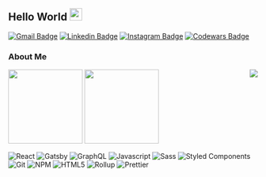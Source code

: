 ## Hello World <img src="https://media.giphy.com/media/hvRJCLFzcasrR4ia7z/giphy.gif" width="25px">

[![Gmail Badge](https://img.shields.io/badge/Gmail-be5542?style=flat-square&logo=gmail&logoColor=white)](mailto:richard.taylor.dawson@gmail.com)
[![Linkedin Badge](https://img.shields.io/badge/-LinkedIn-0e76a8?style=flat-square&logo=Linkedin&logoColor=white)](https://www.linkedin.com/in/richard-dawson-482927123/)
[![Instagram Badge](https://img.shields.io/badge/-Instagram-e4405f?style=flat-square&logo=Instagram&logoColor=white)](https://instagram.com/rtdaws003/)
[![Codewars Badge](https://img.shields.io/badge/-Codewars-ae4b35?style=flat-square&logo=Codewars&logoColor=white)](https://www.codewars.com/users/richardtaylordawson)

### About Me

<a target="_blank" href="https://open.spotify.com/user/uq2mvxddsmw874ndbn9xkqnl0?si=7u71vkLVT6O-DM7LzYTGYA">
  <img align="right" src="https://spotify-recently-played-readme.vercel.app/api?user=uq2mvxddsmw874ndbn9xkqnl0&width=400&count=6"/>
</a>

<p>
  <img height="150em" src="https://github-readme-stats.vercel.app/api?username=richardtaylordawson&show_icons=true&hide_border=true" />
  <img height="150em" src="https://github-readme-stats.vercel.app/api/top-langs/?username=richardtaylordawson&exclude_repo=KNN-Image-Classification&show_icons=true&hide_border=true&layout=compact&langs_count=8"/>
</p>

<p>
  <img alt="React" src="https://img.shields.io/badge/-React-45b8d8?style=flat-square&logo=react&logoColor=white" />
  <img alt="Gatsby" src="https://img.shields.io/badge/-Gatsby-663399?style=flat-square&logo=gatsby&logoColor=white" />
  <img alt="GraphQL" src="https://img.shields.io/badge/-GraphQL-E10098?style=flat-square&logo=graphql&logoColor=white" />
  <img alt="Javascript" src="https://img.shields.io/badge/-Javascript-f0dc50?style=flat-square&logo=javascript&logoColor=white" />
  <img alt="Sass" src="https://img.shields.io/badge/-Sass-CC6699?style=flat-square&logo=sass&logoColor=white" />
  <img alt="Styled Components" src="https://img.shields.io/badge/-Styled_Components-db7092?style=flat-square&logo=styled-components&logoColor=white" />
  <img alt="Git" src="https://img.shields.io/badge/-Git-F05032?style=flat-square&logo=git&logoColor=white" />
  <img alt="NPM" src="https://img.shields.io/badge/-NPM-CB3837?style=flat-square&logo=npm&logoColor=white" />
  <img alt="HTML5" src="https://img.shields.io/badge/-HTML5-E34F26?style=flat-square&logo=html5&logoColor=white" />
  <img alt="Rollup" src="https://img.shields.io/badge/-Rollup-EC4A3F?style=flat-square&logo=rollup.js&logoColor=white" />
  <img alt="Prettier" src="https://img.shields.io/badge/-Prettier-F7B93E?style=flat-square&logo=prettier&logoColor=white" />
</p>
